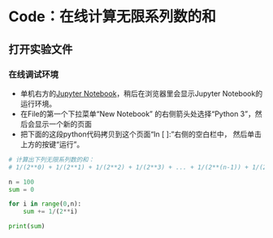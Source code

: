 # Code：在线计算无限系列数的和

## 打开实验文件

### 在线调试环境

- 单机右方的[Jupyter Notebook](https://mybinder.org/v2/gh/ipython/ipython-in-depth/master?filepath=binder/Index.ipynb)，稍后在浏览器里会显示Jupyter Notebook的运行环境。
- 在File的第一个下拉菜单“New Notebook” 的右侧箭头处选择“Python 3”，然后会显示一个新的页面
- 把下面的这段python代码拷贝到这个页面“In [ ]:”右侧的空白栏中， 然后单击上方的按键“运行”。

```python
# 计算出下列无限系列数的和：
# 1/(2**0) + 1/(2**1) + 1/(2**2) + 1/(2**3) + ... + 1/(2**(n-1)) + 1/(2**n)

n = 100
sum = 0

for i in range(0,n):
    sum += 1/(2**i)

print(sum)
```




